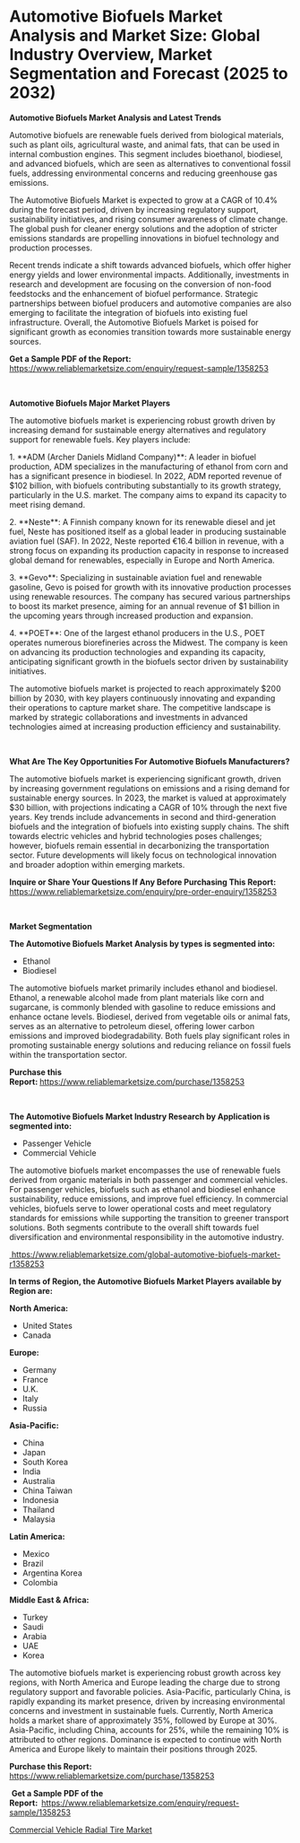 <p><h1>Automotive Biofuels Market Analysis and Market Size: Global Industry Overview, Market Segmentation and Forecast (2025 to 2032)</h1></p><p><strong>Automotive Biofuels Market Analysis and Latest Trends</strong></p>
<p><p>Automotive biofuels are renewable fuels derived from biological materials, such as plant oils, agricultural waste, and animal fats, that can be used in internal combustion engines. This segment includes bioethanol, biodiesel, and advanced biofuels, which are seen as alternatives to conventional fossil fuels, addressing environmental concerns and reducing greenhouse gas emissions.</p><p>The Automotive Biofuels Market is expected to grow at a CAGR of 10.4% during the forecast period, driven by increasing regulatory support, sustainability initiatives, and rising consumer awareness of climate change. The global push for cleaner energy solutions and the adoption of stricter emissions standards are propelling innovations in biofuel technology and production processes.</p><p>Recent trends indicate a shift towards advanced biofuels, which offer higher energy yields and lower environmental impacts. Additionally, investments in research and development are focusing on the conversion of non-food feedstocks and the enhancement of biofuel performance. Strategic partnerships between biofuel producers and automotive companies are also emerging to facilitate the integration of biofuels into existing fuel infrastructure. Overall, the Automotive Biofuels Market is poised for significant growth as economies transition towards more sustainable energy sources.</p></p>
<p><strong>Get a Sample PDF of the Report:&nbsp;</strong> <a href="https://www.reliablemarketsize.com/enquiry/request-sample/1358253?utm_campaign=3172&utm_medium=2&utm_source=Github&utm_content=ia&utm_term=30032025&utm_id=automotive-biofuels">https://www.reliablemarketsize.com/enquiry/request-sample/1358253</a></p>
<p>&nbsp;</p>
<p><strong>Automotive Biofuels Major Market Players</strong></p>
<p><p>The automotive biofuels market is experiencing robust growth driven by increasing demand for sustainable energy alternatives and regulatory support for renewable fuels. Key players include:</p><p>1. **ADM (Archer Daniels Midland Company)**: A leader in biofuel production, ADM specializes in the manufacturing of ethanol from corn and has a significant presence in biodiesel. In 2022, ADM reported revenue of $102 billion, with biofuels contributing substantially to its growth strategy, particularly in the U.S. market. The company aims to expand its capacity to meet rising demand.</p><p>2. **Neste**: A Finnish company known for its renewable diesel and jet fuel, Neste has positioned itself as a global leader in producing sustainable aviation fuel (SAF). In 2022, Neste reported €16.4 billion in revenue, with a strong focus on expanding its production capacity in response to increased global demand for renewables, especially in Europe and North America.</p><p>3. **Gevo**: Specializing in sustainable aviation fuel and renewable gasoline, Gevo is poised for growth with its innovative production processes using renewable resources. The company has secured various partnerships to boost its market presence, aiming for an annual revenue of $1 billion in the upcoming years through increased production and expansion.</p><p>4. **POET**: One of the largest ethanol producers in the U.S., POET operates numerous biorefineries across the Midwest. The company is keen on advancing its production technologies and expanding its capacity, anticipating significant growth in the biofuels sector driven by sustainability initiatives.</p><p>The automotive biofuels market is projected to reach approximately $200 billion by 2030, with key players continuously innovating and expanding their operations to capture market share. The competitive landscape is marked by strategic collaborations and investments in advanced technologies aimed at increasing production efficiency and sustainability.</p></p>
<p>&nbsp;</p>
<p><strong>What Are The Key Opportunities For Automotive Biofuels Manufacturers?</strong></p>
<p><p>The automotive biofuels market is experiencing significant growth, driven by increasing government regulations on emissions and a rising demand for sustainable energy sources. In 2023, the market is valued at approximately $30 billion, with projections indicating a CAGR of 10% through the next five years. Key trends include advancements in second and third-generation biofuels and the integration of biofuels into existing supply chains. The shift towards electric vehicles and hybrid technologies poses challenges; however, biofuels remain essential in decarbonizing the transportation sector. Future developments will likely focus on technological innovation and broader adoption within emerging markets.</p></p>
<p><strong>Inquire or Share Your Questions If Any Before Purchasing This Report:</strong> <a href="https://www.reliablemarketsize.com/enquiry/pre-order-enquiry/1358253?utm_campaign=3172&utm_medium=2&utm_source=Github&utm_content=ia&utm_term=30032025&utm_id=automotive-biofuels">https://www.reliablemarketsize.com/enquiry/pre-order-enquiry/1358253</a></p>
<p>&nbsp;</p>
<p><strong>Market Segmentation</strong></p>
<p><strong>The Automotive Biofuels Market Analysis by types is segmented into:</strong></p>
<p><ul><li>Ethanol</li><li>Biodiesel</li></ul></p>
<p><p>The automotive biofuels market primarily includes ethanol and biodiesel. Ethanol, a renewable alcohol made from plant materials like corn and sugarcane, is commonly blended with gasoline to reduce emissions and enhance octane levels. Biodiesel, derived from vegetable oils or animal fats, serves as an alternative to petroleum diesel, offering lower carbon emissions and improved biodegradability. Both fuels play significant roles in promoting sustainable energy solutions and reducing reliance on fossil fuels within the transportation sector.</p></p>
<p><strong>Purchase this Report:&nbsp;</strong><a href="https://www.reliablemarketsize.com/purchase/1358253?utm_campaign=3172&utm_medium=2&utm_source=Github&utm_content=ia&utm_term=30032025&utm_id=automotive-biofuels">https://www.reliablemarketsize.com/purchase/1358253</a></p>
<p>&nbsp;</p>
<p><strong>The Automotive Biofuels Market Industry Research by Application is segmented into:</strong></p>
<p><ul><li>Passenger Vehicle</li><li>Commercial Vehicle</li></ul></p>
<p><p>The automotive biofuels market encompasses the use of renewable fuels derived from organic materials in both passenger and commercial vehicles. For passenger vehicles, biofuels such as ethanol and biodiesel enhance sustainability, reduce emissions, and improve fuel efficiency. In commercial vehicles, biofuels serve to lower operational costs and meet regulatory standards for emissions while supporting the transition to greener transport solutions. Both segments contribute to the overall shift towards fuel diversification and environmental responsibility in the automotive industry.</p></p>
<p><a href="https://www.reliablemarketsize.com/global-automotive-biofuels-market-r1358253?utm_campaign=3172&utm_medium=2&utm_source=Github&utm_content=ia&utm_term=30032025&utm_id=automotive-biofuels">&nbsp;https://www.reliablemarketsize.com/global-automotive-biofuels-market-r1358253</a></p>
<p><strong>In terms of Region, the Automotive Biofuels Market Players available by Region are:</strong></p>
<p>
    <p> <strong> North America: </strong>
        <ul>
            <li>United States</li>
            <li>Canada</li>
        </ul>
        </p> 
    <p> <strong> Europe: </strong>
        <ul>
            <li>Germany</li>
            <li>France</li>
            <li>U.K.</li>
            <li>Italy</li>
            <li>Russia</li>
        </ul>
        </p> 
    <p> <strong> Asia-Pacific: </strong>
        <ul>
            <li>China</li>
            <li>Japan</li>
            <li>South Korea</li>
            <li>India</li>
            <li>Australia</li>
            <li>China Taiwan</li>
            <li>Indonesia</li>
            <li>Thailand</li>
            <li>Malaysia</li>
        </ul>
        </p> 
    <p> <strong> Latin America: </strong>
        <ul>
            <li>Mexico</li>
            <li>Brazil</li>
            <li>Argentina Korea</li>
            <li>Colombia</li>
        </ul>
        </p> 
    <p> <strong> Middle East & Africa: </strong>
        <ul>
            <li>Turkey</li>
            <li>Saudi</li>
            <li>Arabia</li>
            <li>UAE</li>
            <li>Korea</li>
        </ul>
    </p>
    </p>
<p><p>The automotive biofuels market is experiencing robust growth across key regions, with North America and Europe leading the charge due to strong regulatory support and favorable policies. Asia-Pacific, particularly China, is rapidly expanding its market presence, driven by increasing environmental concerns and investment in sustainable fuels. Currently, North America holds a market share of approximately 35%, followed by Europe at 30%. Asia-Pacific, including China, accounts for 25%, while the remaining 10% is attributed to other regions. Dominance is expected to continue with North America and Europe likely to maintain their positions through 2025.</p></p>
<p><strong>Purchase this Report: </strong><a href="https://www.reliablemarketsize.com/purchase/1358253?utm_campaign=3172&utm_medium=2&utm_source=Github&utm_content=ia&utm_term=30032025&utm_id=automotive-biofuels">https://www.reliablemarketsize.com/purchase/1358253</a></p>
<p>&nbsp;<strong>Get a Sample PDF of the Report:&nbsp;&nbsp;</strong><a href="https://www.reliablemarketsize.com/enquiry/request-sample/1358253?utm_campaign=3172&utm_medium=2&utm_source=Github&utm_content=ia&utm_term=30032025&utm_id=automotive-biofuels">https://www.reliablemarketsize.com/enquiry/request-sample/1358253</a></p>
<p><strong></strong></p>
<p><p><a href="https://github.com/tanckfelli84/Market-Research-Report-List-1/blob/main/commercial-vehicle-radial-tire-market.md?utm_campaign=3172&utm_medium=2&utm_source=Github&utm_content=ia&utm_term=30032025&utm_id=automotive-biofuels">Commercial Vehicle Radial Tire Market</a></p></p>